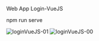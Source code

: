 Web App Login-VueJS

npm run serve

![loginVueJS-01](https://user-images.githubusercontent.com/63518384/88446414-55e26680-cdef-11ea-85c7-e8db43132c1a.png)
![loginVueJS-00](https://user-images.githubusercontent.com/63518384/88446415-567afd00-cdef-11ea-8901-fffc41f47347.png)
